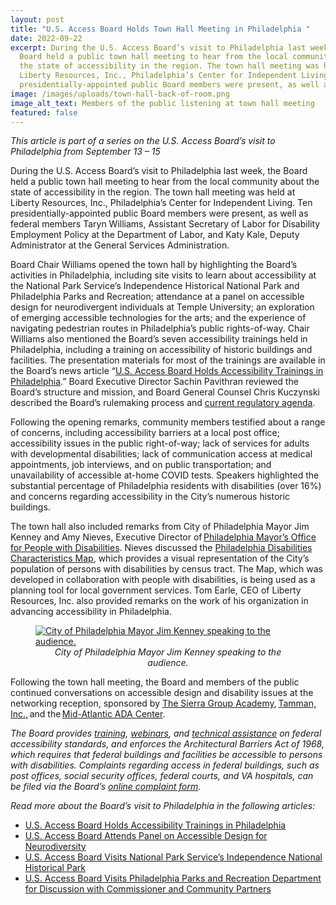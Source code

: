 ```yaml
---
layout: post
title: "U.S. Access Board Holds Town Hall Meeting in Philadelphia "
date: 2022-09-22
excerpt: During the U.S. Access Board’s visit to Philadelphia last week, the
  Board held a public town hall meeting to hear from the local community about
  the state of accessibility in the region. The town hall meeting was held at
  Liberty Resources, Inc., Philadelphia’s Center for Independent Living. Ten
  presidentially-appointed public Board members were present, as well as . . .
image: /images/uploads/town-hall-back-of-room.png
image_alt_text: Members of the public listening at town hall meeting
featured: false
---
```

*This article is part of a series on the U.S. Access Board’s visit to Philadelphia from September 13 – 15* 

During the U.S. Access Board’s visit to Philadelphia last week, the Board held a public town hall meeting to hear from the local community about the state of accessibility in the region. The town hall meeting was held at Liberty Resources, Inc., Philadelphia’s Center for Independent Living. Ten presidentially-appointed public Board members were present, as well as federal members Taryn Williams, Assistant Secretary of Labor for Disability Employment Policy at the Department of Labor, and Katy Kale, Deputy Administrator at the General Services Administration.  

Board Chair Williams opened the town hall by highlighting the Board’s activities in Philadelphia, including site visits to learn about accessibility at the National Park Service’s Independence Historical National Park and Philadelphia Parks and Recreation; attendance at a panel on accessible design for neurodivergent individuals at Temple University; an exploration of emerging accessible technologies for the arts; and the experience of navigating pedestrian routes in Philadelphia’s public rights-of-way. Chair Williams also mentioned the Board’s seven accessibility trainings held in Philadelphia, including a training on accessibility of historic buildings and facilities. The presentation materials for most of the trainings are available in the Board’s news article “[U.S. Access Board Holds Accessibility Trainings in Philadelphia](https://www.access-board.gov/news/2022/09/20/u-s-access-board-holds-accessibility-trainings-in-philadelphia/).” Board Executive Director Sachin Pavithran reviewed the Board’s structure and mission, and Board General Counsel Chris Kuczynski described the Board’s rulemaking process and [current regulatory agenda](https://www.reginfo.gov/public/do/eAgendaMain?operation=OPERATION_GET_AGENCY_RULE_LIST&currentPub=true&agencyCode=&showStage=active&agencyCd=3014&csrf_token=4477D73C38800DD64CF55ADB1768D8D45A731BE31E15AB2A267391786B5743BB6B29078DCC57BFFFD1D816392F7FE84DBA51). 

Following the opening remarks, community members testified about a range of concerns, including accessibility barriers at a local post office; accessibility issues in the public right-of-way; lack of services for adults with developmental disabilities; lack of communication access at medical appointments, job interviews, and on public transportation; and unavailability of accessible at-home COVID tests. Speakers highlighted the substantial percentage of Philadelphia residents with disabilities (over 16%) and concerns regarding accessibility in the City’s numerous historic buildings. 

The town hall also included remarks from City of Philadelphia Mayor Jim Kenney and Amy Nieves, Executive Director of [Philadelphia Mayor’s Office for People with Disabilities](https://www.phila.gov/departments/mayors-office-for-people-with-disabilities/). Nieves discussed the [Philadelphia Disabilities Characteristics Map](https://www.phila.gov/documents/guide-to-a-map-of-disability-characteristics-in-philadelphia/), which provides a visual representation of the City’s population of persons with disabilities by census tract. The Map, which was developed in collaboration with people with disabilities, is being used as a planning tool for local government services. Tom Earle, CEO of Liberty Resources, Inc. also provided remarks on the work of his organization in advancing accessibility in Philadelphia.

<figure class="img-right">
  <a href="{{ site.baseurl }}/images/uploads/town-hall-front-of-room.png">
    <img src="{{ site.baseurl }}/images/uploads/town-hall-front-of-room.png" alt="City of Philadelphia Mayor Jim Kenney speaking to the audience." class="center">
  </a>
  <figcaption style="text-align:center">
    <em>City of Philadelphia Mayor Jim Kenney speaking to the audience.</em>
  </figcaption>
</figure>

Following the town hall meeting, the Board and members of the public continued conversations on accessible design and disability issues at the networking reception, sponsored by [The Sierra Group Academy](https://www.thesierragroup.com/), [Tamman, Inc.,](https://tammaninc.com/) and the [Mid-Atlantic ADA Center](https://www.adainfo.org/). 

*The Board provides [training](https://www.access-board.gov/webinars/training.html), [webinars](https://www.access-board.gov/webinars/), and [technical assistance](https://www.access-board.gov/ta/) on federal accessibility standards, and enforces the Architectural Barriers Act of 1968, which requires that federal buildings and facilities be accessible to persons with disabilities. Complaints regarding access in federal buildings, such as post offices, social security offices, federal courts, and VA hospitals, can be filed via the Board’s [online complaint form](https://cts.access-board.gov/formsiq/form.do?form_name=Complaint%20Form).* 

*Read more about the Board’s visit to Philadelphia in the following articles:*   

* [U.S. Access Board Holds Accessibility Trainings in Philadelphia](https://www.access-board.gov/news/2022/09/20/u-s-access-board-holds-accessibility-trainings-in-philadelphia/)   
* [U.S. Access Board Attends Panel on Accessible Design for Neurodiversity](https://www.access-board.gov/news/2022/09/20/u-s-access-board-attends-panel-on-accessible-design-for-neurodiversity/)  
* [U.S. Access Board Visits National Park Service’s Independence National Historical Park](https://www.access-board.gov/news/2022/09/21/u-s-access-board-visits-national-park-service-s-independence-national-historical-park/) 
* [U.S. Access Board Visits Philadelphia Parks and Recreation Department for Discussion with Commissioner and Community Partners](https://www.access-board.gov/news/2022/09/21/u-s-access-board-visits-philadelphia-parks-and-recreation-department-for-discussion-with-commissioner-and-community-partners/)
